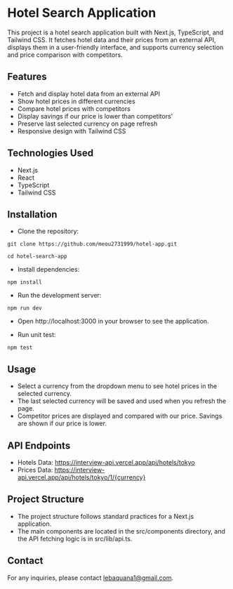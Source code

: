 # Hotel Search Application

This project is a hotel search application built with Next.js, TypeScript, and Tailwind CSS. It fetches hotel data and their prices from an external API, displays them in a user-friendly interface, and supports currency selection and price comparison with competitors.

## Features

- Fetch and display hotel data from an external API
- Show hotel prices in different currencies
- Compare hotel prices with competitors
- Display savings if our price is lower than competitors'
- Preserve last selected currency on page refresh
- Responsive design with Tailwind CSS

## Technologies Used

- Next.js
- React
- TypeScript
- Tailwind CSS

## Installation

- Clone the repository:

```
git clone https://github.com/meou2731999/hotel-app.git
```
```
cd hotel-search-app
```

- Install dependencies:

```
npm install
```

- Run the development server:
```
npm run dev
```
- Open http://localhost:3000 in your browser to see the application.

- Run unit test:
```
npm test
```

## Usage

- Select a currency from the dropdown menu to see hotel prices in the selected currency.
- The last selected currency will be saved and used when you refresh the page.
- Competitor prices are displayed and compared with our price. Savings are shown if our price is lower.

## API Endpoints

- Hotels Data: https://interview-api.vercel.app/api/hotels/tokyo
- Prices Data: https://interview-api.vercel.app/api/hotels/tokyo/1/{currency}

## Project Structure

- The project structure follows standard practices for a Next.js application.
- The main components are located in the src/components directory, and the API fetching logic is in src/lib/api.ts.

## Contact
For any inquiries, please contact lebaquana1@gmail.com.

